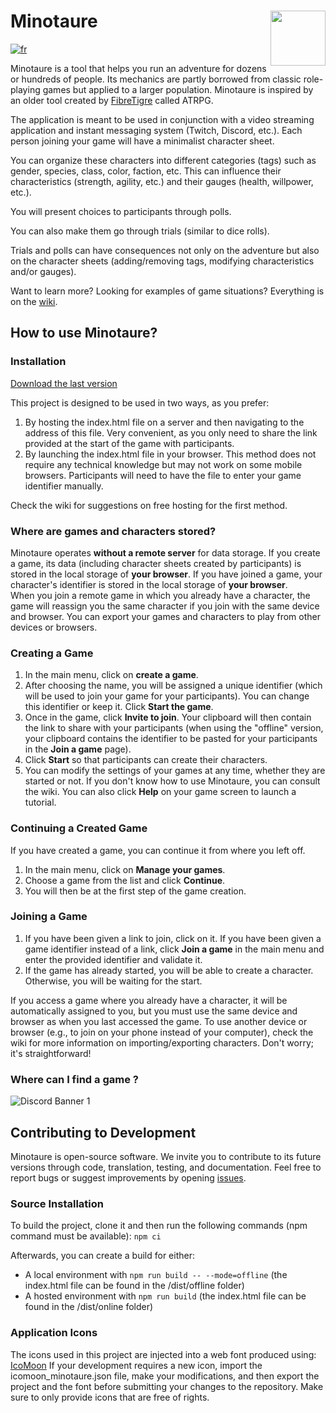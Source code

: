 <h1>
 <img style="float:right" src="https://github.com/uurshin/minotaure/blob/main/src/assets/images/minotaure_logo.svg" width="88">
 <span>Minotaure</span>
</h1>

[![fr](https://img.shields.io/badge/lang-fr-red.svg)](https://github.com/uurshin/minotaure/blob/main/README.md)
 
Minotaure is a tool that helps you run an adventure for dozens or hundreds of people. Its mechanics are partly borrowed from classic role-playing games but applied to a larger population. Minotaure is inspired by an older tool created by [FibreTigre](https://www.fibretigre.com/) called ATRPG.

The application is meant to be used in conjunction with a video streaming application and instant messaging system (Twitch, Discord, etc.). Each person joining your game will have a minimalist character sheet.

You can organize these characters into different categories (tags) such as gender, species, class, color, faction, etc. This can influence their characteristics (strength, agility, etc.) and their gauges (health, willpower, etc.).

You will present choices to participants through polls.

You can also make them go through trials (similar to dice rolls).

Trials and polls can have consequences not only on the adventure but also on the character sheets (adding/removing tags, modifying characteristics and/or gauges).

Want to learn more? Looking for examples of game situations? Everything is on the [wiki](https://github.com/uurshin/minotaure/wiki).

## How to use Minotaure?

### Installation


[Download the last version](https://github.com/uurshin/minotaure/releases/latest/download/minotaure.html)

This project is designed to be used in two ways, as you prefer:

1. By hosting the index.html file on a server and then navigating to the address of this file. Very convenient, as you only need to share the link provided at the start of the game with participants.
2. By launching the index.html file in your browser. This method does not require any technical knowledge but may not work on some mobile browsers. Participants will need to have the file to enter your game identifier manually.
   
Check the wiki for suggestions on free hosting for the first method.

### Where are games and characters stored?
Minotaure operates **without a remote server** for data storage. 
If you create a game, its data (including character sheets created by participants) is stored in the local storage of **your browser**. 
If you have joined a game, your character's identifier is stored in the local storage of **your browser**.  
When you join a remote game in which you already have a character, the game will reassign you the same character if you join with the same device and browser.
You can export your games and characters to play from other devices or browsers.

### Creating a Game

1. In the main menu, click on **create a game**.
2. After choosing the name, you will be assigned a unique identifier (which will be used to join your game for your participants). You can change this identifier or keep it. Click **Start the game**.
3. Once in the game, click **Invite to join**. Your clipboard will then contain the link to share with your participants (when using the "offline" version, your clipboard contains the identifier to be pasted for your participants in the **Join a game** page).
4. Click **Start** so that participants can create their characters.
5. You can modify the settings of your games at any time, whether they are started or not. If you don't know how to use Minotaure, you can consult the wiki. You can also click **Help** on your game screen to launch a tutorial.
  
### Continuing a Created Game
If you have created a game, you can continue it from where you left off. 
1. In the main menu, click on **Manage your games**.
2. Choose a game from the list and click **Continue**.
3. You will then be at the first step of the game creation.

### Joining a Game
1. If you have been given a link to join, click on it. If you have been given a game identifier instead of a link, click **Join a game** in the main menu and enter the provided identifier and validate it.
2. If the game has already started, you will be able to create a character. Otherwise, you will be waiting for the start.

If you access a game where you already have a character, it will be automatically assigned to you, but you must use the same device and browser as when you last accessed the game. To use another device or browser (e.g., to join on your phone instead of your computer), check the wiki for more information on importing/exporting characters. Don't worry; it's straightforward!

### Where can I find a game ?
![Discord Banner 1](https://discordapp.com/api/guilds/828320530444451880/widget.png?style=banner2)
   
## Contributing to Development

Minotaure is open-source software. We invite you to contribute to its future versions through code, translation, testing, and documentation.
Feel free to report bugs or suggest improvements by opening [issues](https://github.com/uurshin/minotaure/issues).

### Source Installation
To build the project, clone it and then run the following commands (npm command must be available):
 `npm ci`

Afterwards, you can create a build for either:
- A local environment with `npm run build -- --mode=offline` (the index.html file can be found in the /dist/offline folder)
- A hosted environment with `npm run build` (the index.html file can be found in the /dist/online folder)

### Application Icons
The icons used in this project are injected into a web font produced using: [IcoMoon](https://icomoon.io/#faq)
If your development requires a new icon, import the icomoon_minotaure.json file, make your modifications, and then export the project and the font before submitting your changes to the repository. Make sure to only provide icons that are free of rights.
